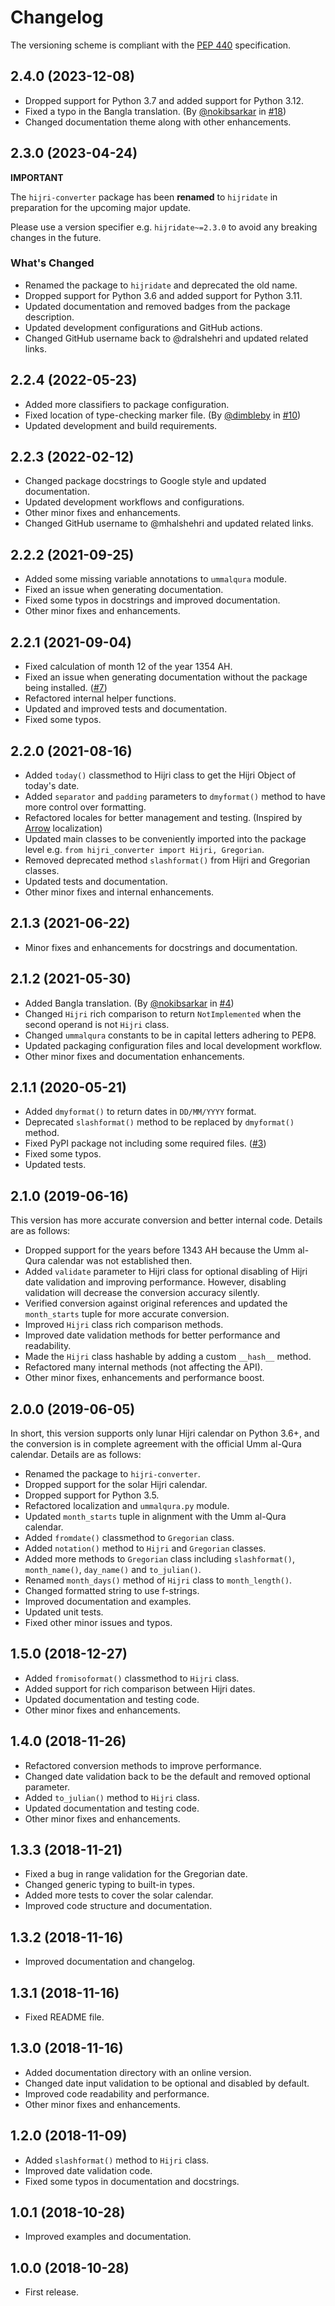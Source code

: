 # Changelog

The versioning scheme is compliant with the [PEP 440] specification.

[PEP 440]: https://peps.python.org/pep-0440/#public-version-identifiers

## 2.4.0 (2023-12-08)

- Dropped support for Python 3.7 and added support for Python 3.12.
- Fixed a typo in the Bangla translation. (By [@nokibsarkar] in [#18])
- Changed documentation theme along with other enhancements.

[#18]: https://github.com/dralshehri/hijridate/pull/18
[@nokibsarkar]: https://github.com/nokibsarkar

## 2.3.0 (2023-04-24)

**IMPORTANT**

The `hijri-converter` package has been **renamed** to `hijridate` in preparation
for the upcoming major update.

Please use a version specifier e.g. `hijridate~=2.3.0` to avoid any breaking
changes in the future.

### What's Changed

- Renamed the package to `hijridate` and deprecated the old name.
- Dropped support for Python 3.6 and added support for Python 3.11.
- Updated documentation and removed badges from the package description.
- Updated development configurations and GitHub actions.
- Changed GitHub username back to @dralshehri and updated related links.

## 2.2.4 (2022-05-23)

- Added more classifiers to package configuration.
- Fixed location of type-checking marker file. (By [@dimbleby] in [#10])
- Updated development and build requirements.

[#10]: https://github.com/dralshehri/hijridate/pull/10
[@dimbleby]: https://github.com/dimbleby

## 2.2.3 (2022-02-12)

- Changed package docstrings to Google style and updated documentation.
- Updated development workflows and configurations.
- Other minor fixes and enhancements.
- Changed GitHub username to @mhalshehri and updated related links.

## 2.2.2 (2021-09-25)

- Added some missing variable annotations to `ummalqura` module.
- Fixed an issue when generating documentation.
- Fixed some typos in docstrings and improved documentation.
- Other minor fixes and enhancements.

## 2.2.1 (2021-09-04)

- Fixed calculation of month 12 of the year 1354 AH.
- Fixed an issue when generating documentation without the package being
  installed. ([#7])
- Refactored internal helper functions.
- Updated and improved tests and documentation.
- Fixed some typos.

[#7]: https://github.com/dralshehri/hijridate/issues/7

## 2.2.0 (2021-08-16)

- Added `today()` classmethod to Hijri class to get the Hijri Object of today's
  date.
- Added `separator` and `padding` parameters to `dmyformat()` method to have
  more control over formatting.
- Refactored locales for better management and testing. (Inspired by [Arrow]
  localization)
- Updated main classes to be conveniently imported into the package level e.g.
  `from hijri_converter import Hijri, Gregorian`.
- Removed deprecated method `slashformat()` from Hijri and Gregorian classes.
- Updated tests and documentation.
- Other minor fixes and internal enhancements.

[arrow]: https://github.com/arrow-py/arrow

## 2.1.3 (2021-06-22)

- Minor fixes and enhancements for docstrings and documentation.

## 2.1.2 (2021-05-30)

- Added Bangla translation. (By [@nokibsarkar] in [#4])
- Changed `Hijri` rich comparison to return `NotImplemented` when the second
  operand is not `Hijri` class.
- Changed `ummalqura` constants to be in capital letters adhering to PEP8.
- Updated packaging configuration files and local development workflow.
- Other minor fixes and documentation enhancements.

[#4]: https://github.com/dralshehri/hijridate/pull/4
[@nokibsarkar]: https://github.com/nokibsarkar

## 2.1.1 (2020-05-21)

- Added `dmyformat()` to return dates in `DD/MM/YYYY` format.
- Deprecated `slashformat()` method to be replaced by `dmyformat()` method.
- Fixed PyPI package not including some required files. ([#3])
- Fixed some typos.
- Updated tests.

[#3]: https://github.com/dralshehri/hijridate/issues/3

## 2.1.0 (2019-06-16)

This version has more accurate conversion and better internal code. Details are
as follows:

- Dropped support for the years before 1343 AH because the Umm al-Qura calendar
  was not established then.
- Added `validate` parameter to Hijri class for optional disabling of Hijri date
  validation and improving performance. However, disabling validation will
  decrease the conversion accuracy silently.
- Verified conversion against original references and updated the `month_starts`
  tuple for more accurate conversion.
- Improved `Hijri` class rich comparison methods.
- Improved date validation methods for better performance and readability.
- Made the `Hijri` class hashable by adding a custom `__hash__` method.
- Refactored many internal methods (not affecting the API).
- Other minor fixes, enhancements and performance boost.

## 2.0.0 (2019-06-05)

In short, this version supports only lunar Hijri calendar on Python 3.6+, and
the conversion is in complete agreement with the official Umm al-Qura calendar.
Details are as follows:

- Renamed the package to `hijri-converter`.
- Dropped support for the solar Hijri calendar.
- Dropped support for Python 3.5.
- Refactored localization and `ummalqura.py` module.
- Updated `month_starts` tuple in alignment with the Umm al-Qura calendar.
- Added `fromdate()` classmethod to `Gregorian` class.
- Added `notation()` method to `Hijri` and `Gregorian` classes.
- Added more methods to `Gregorian` class including `slashformat()`,
  `month_name()`, `day_name()` and `to_julian()`.
- Renamed `month_days()` method of `Hijri` class to `month_length()`.
- Changed formatted string to use f-strings.
- Improved documentation and examples.
- Updated unit tests.
- Fixed other minor issues and typos.

## 1.5.0 (2018-12-27)

- Added `fromisoformat()` classmethod to `Hijri` class.
- Added support for rich comparison between Hijri dates.
- Updated documentation and testing code.
- Other minor fixes and enhancements.

## 1.4.0 (2018-11-26)

- Refactored conversion methods to improve performance.
- Changed date validation back to be the default and removed optional parameter.
- Added `to_julian()` method to `Hijri` class.
- Updated documentation and testing code.
- Other minor fixes and enhancements.

## 1.3.3 (2018-11-21)

- Fixed a bug in range validation for the Gregorian date.
- Changed generic typing to built-in types.
- Added more tests to cover the solar calendar.
- Improved code structure and documentation.

## 1.3.2 (2018-11-16)

- Improved documentation and changelog.

## 1.3.1 (2018-11-16)

- Fixed README file.

## 1.3.0 (2018-11-16)

- Added documentation directory with an online version.
- Changed date input validation to be optional and disabled by default.
- Improved code readability and performance.
- Other minor fixes and enhancements.

## 1.2.0 (2018-11-09)

- Added `slashformat()` method to `Hijri` class.
- Improved date validation code.
- Fixed some typos in documentation and docstrings.

## 1.0.1 (2018-10-28)

- Improved examples and documentation.

## 1.0.0 (2018-10-28)

- First release.
